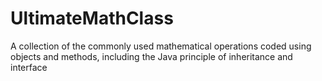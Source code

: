 # UltimateMathClass
A collection of the commonly used mathematical operations coded using objects and methods, including the Java principle of inheritance and interface
